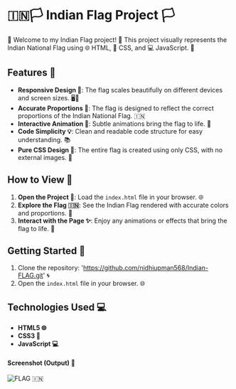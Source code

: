 # 🇮🇳🏳️ Indian Flag Project 🏳️

🎉 Welcome to my Indian Flag project! 🎉 This project visually represents the Indian National Flag using 🌐 HTML, 🎨 CSS, and 💻 JavaScript. 🚀

## Features 🌟

- **Responsive Design 📱**: The flag scales beautifully on different devices and screen sizes. 🖥️📱
- **Accurate Proportions 📏**: The flag is designed to reflect the correct proportions of the Indian National Flag. 🇮🇳
- **Interactive Animation 🎨**: Subtle animations bring the flag to life. 🌈
- **Code Simplicity 💡**: Clean and readable code structure for easy understanding. 📚
- **Pure CSS Design 🎨**: The entire flag is created using only CSS, with no external images. 🚀

## How to View 🎨

1. **Open the Project 🚀**: Load the `index.html` file in your browser. 🌐
2. **Explore the Flag 🇮🇳**: See the Indian Flag rendered with accurate colors and proportions. 🎉
3. **Interact with the Page ✨**: Enjoy any animations or effects that bring the flag to life. 🌟

## Getting Started 🚀

1. Clone the repository: 'https://github.com/nidhiupman568/Indian-FLAG.git' 🌀
2. Open the `index.html` file in your browser. 🌐

## Technologies Used 💻

- **HTML5 🌐**
- **CSS3 🎨**
- **JavaScript 💻**

#### Screenshot (Output) 📸

![FLAG](https://github.com/user-attachments/assets/5919a297-feac-4dfb-b9d2-625a8ee50b57)
🇮🇳

